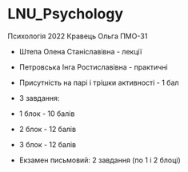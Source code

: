 # LNU_Psychology
Психологія 2022 Кравець Ольга ПМО-31

- Штепа Олена Станіславівна - лекції
- Петровська Інга Ростиславівна - практичні
- Присутність на парі і трішки активності - 1 бал

- 3 завдання: 
 - 1 блок - 10 балів
 - 2 блок - 12 балів
 - 3 блок - 12 балів
- Екзамен письмовий: 2 завдання (по 1 і 2 блоці) 
